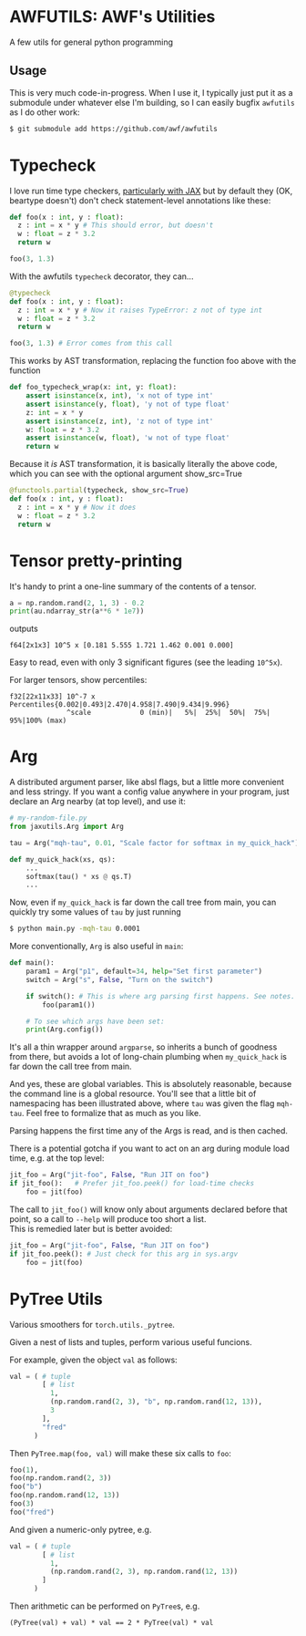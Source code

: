 # AWFUTILS: AWF's Utilities

A few utils for general python programming

## Usage

This is very much code-in-progress.  When I use it, I typically just put it as a submodule under whatever else I'm building, so I can easily bugfix `awfutils` as I do other work:
```sh
$ git submodule add https://github.com/awf/awfutils
```

# Typecheck

I love run time type checkers, [particularly with JAX](https://github.com/google/jaxtyping/blob/main/FAQ.md#what-about-support-for-static-type-checkers-like-mypy-pyright-etc) but by default they (OK, beartype doesn't) don't check statement-level annotations like these:
```python
def foo(x : int, y : float):
  z : int = x * y # This should error, but doesn't
  w : float = z * 3.2
  return w

foo(3, 1.3)
```

With the awfutils `typecheck` decorator, they can...
```python
@typecheck
def foo(x : int, y : float):
  z : int = x * y # Now it raises TypeError: z not of type int
  w : float = z * 3.2
  return w

foo(3, 1.3) # Error comes from this call
```

This works by AST transformation, replacing the function foo above
with the function
```python
def foo_typecheck_wrap(x: int, y: float):
    assert isinstance(x, int), 'x not of type int'
    assert isinstance(y, float), 'y not of type float'
    z: int = x * y
    assert isinstance(z, int), 'z not of type int'
    w: float = z * 3.2
    assert isinstance(w, float), 'w not of type float'
    return w
```
Because it _is_ AST transformation, it is basically literally the above code, 
which you can see with the optional argument show_src=True
```python
@functools.partial(typecheck, show_src=True)
def foo(x : int, y : float):
  z : int = x * y # Now it does
  w : float = z * 3.2
  return w
```

# Tensor pretty-printing

It's handy to print a one-line summary of the contents of a tensor.

```python
a = np.random.rand(2, 1, 3) - 0.2
print(au.ndarray_str(a**6 * 1e7))
```
outputs
```
f64[2x1x3] 10^5 x [0.181 5.555 1.721 1.462 0.001 0.000]
```
Easy to read, even with only 3 significant figures (see the leading ``10^5x``).

For larger tensors, show percentiles:
```
f32[22x11x33] 10^-7 x Percentiles{0.002|0.493|2.470|4.958|7.490|9.434|9.996}
              ^scale            0 (min)|   5%|  25%|  50%|  75%|  95%|100% (max)
```

# Arg

A distributed argument parser, like absl flags, but a little more convenient and less stringy.
If you want a config value anywhere in your program, just declare an Arg nearby (at top level), and use it:

```python
# my-random-file.py
from jaxutils.Arg import Arg

tau = Arg("mqh-tau", 0.01, "Scale factor for softmax in my_quick_hack")

def my_quick_hack(xs, qs):
    ...
    softmax(tau() * xs @ qs.T)
    ...
```

Now, even if  `my_quick_hack` is far down the call tree from main, you can quickly try some values of `tau` by just running
```sh
$ python main.py -mqh-tau 0.0001
```

More conventionally, `Arg` is also useful in `main`:
```python
def main():
    param1 = Arg("p1", default=34, help="Set first parameter")
    switch = Arg("s", False, "Turn on the switch")

    if switch(): # This is where arg parsing first happens. See notes.
        foo(param1())

    # To see which args have been set:
    print(Arg.config())
```

It's all a thin wrapper around `argparse`, so inherits a bunch of goodness from there, but avoids a lot of long-chain plumbing when `my_quick_hack` is far down the call tree from main.

And yes, these are global variables. This is absolutely reasonable, because the command line is a global resource.  You'll see that a little bit of namespacing has been illustrated above, where `tau` was given the flag `mqh-tau`.  Feel free to formalize that as much as you like.

Parsing happens the first time any of the Args is read, and is then cached.

There is a potential gotcha if you want to act on an arg during module load time, e.g. at the top level:
```python
jit_foo = Arg("jit-foo", False, "Run JIT on foo")
if jit_foo():   # Prefer jit_foo.peek() for load-time checks
    foo = jit(foo)
```
The call to `jit_foo()` will know only about arguments declared before that 
point, so a call to `--help` will produce too short a list.  
This is remedied later but is better avoided:
```python
jit_foo = Arg("jit-foo", False, "Run JIT on foo")
if jit_foo.peek(): # Just check for this arg in sys.argv
    foo = jit(foo)
```


# PyTree Utils

Various smoothers for `torch.utils._pytree`.

Given a nest of lists and tuples, perform various useful funcions.

For example, given the object `val` as follows:
```py
val = ( # tuple
        [ # list
          1, 
          (np.random.rand(2, 3), "b", np.random.rand(12, 13)),
          3
        ], 
        "fred"
      )
```
Then `PyTree.map(foo, val)` will make these six calls to `foo`:
```py
foo(1), 
foo(np.random.rand(2, 3))
foo("b")
foo(np.random.rand(12, 13))
foo(3)
foo("fred")
```

And given a numeric-only pytree, e.g.
```py
val = ( # tuple
        [ # list
          1, 
          (np.random.rand(2, 3), np.random.rand(12, 13))
        ]
      )
```
Then arithmetic can be performed on `PyTree`s, e.g.
```
(PyTree(val) + val) * val == 2 * PyTree(val) * val
```
